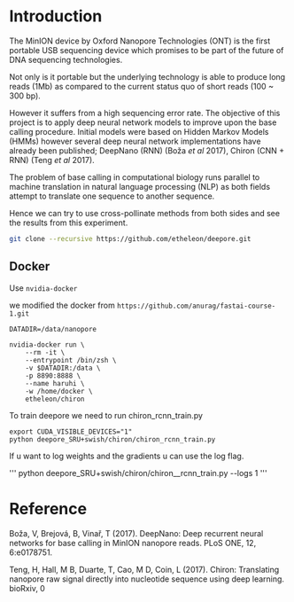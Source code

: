 # Introduction

The MinION device by Oxford Nanopore Technologies (ONT) is the first portable
USB sequencing device which promises to be part of the future of DNA sequencing technologies.

Not only is it portable but the underlying technology is able to produce long reads (1Mb) 
as compared to the current status quo of short reads (100 ~ 300 bp).

However it suffers from a high sequencing error rate.
The objective of this project is to apply deep neural network models to improve upon the base calling procedure. Initial models were based on Hidden Markov Models (HMMs)
however several deep neural network implementations have already been published;
DeepNano (RNN) (Boža _et al_ 2017), Chiron (CNN + RNN) (Teng _et al_ 2017).

The problem of base calling in computational biology runs parallel to
machine translation in natural language processing (NLP) as both fields
 attempt to translate one sequence to another sequence.

Hence we can try to use cross-pollinate methods from both sides and see the results from this experiment.

```bash
git clone --recursive https://github.com/etheleon/deepore.git
```

## Docker

Use `nvidia-docker`

we modified the docker from `https://github.com/anurag/fastai-course-1.git`


```
DATADIR=/data/nanopore

nvidia-docker run \
    --rm -it \
    --entrypoint /bin/zsh \
    -v $DATADIR:/data \
    -p 8890:8888 \
    --name haruhi \
    -w /home/docker \
    etheleon/chiron
```

To train deepore we need to run chiron_rcnn_train.py

```
export CUDA_VISIBLE_DEVICES="1"
python deepore_SRU+swish/chiron/chiron_rcnn_train.py
```

If u want to log weights and the gradients u can use the log flag. 

'''
python deepore_SRU+swish/chiron/chiron__rcnn_train.py --logs 1
'''

# Reference

Boža, V, Brejová, B, Vinař, T (2017). DeepNano: Deep recurrent neural networks for base calling in MinION nanopore reads. PLoS ONE, 12, 6:e0178751.

Teng, H, Hall, M B, Duarte, T, Cao, M D, Coin, L (2017). Chiron: Translating nanopore raw signal directly into nucleotide sequence using deep learning. bioRxiv, 
0

